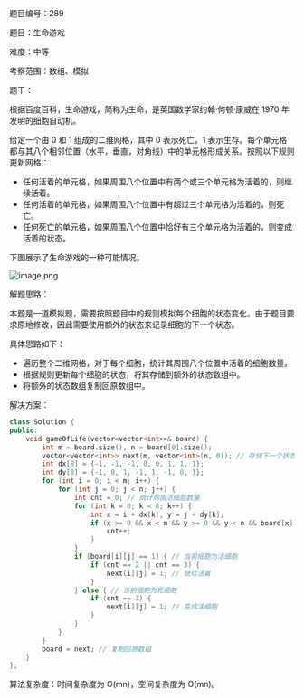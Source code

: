 题目编号：289

题目：生命游戏

难度：中等

考察范围：数组、模拟

题干：

根据百度百科，生命游戏，简称为生命，是英国数学家约翰·何顿·康威在 1970 年发明的细胞自动机。

给定一个由 0 和 1 组成的二维网格，其中 0 表示死亡，1 表示生存。每个单元格都与其八个相邻位置（水平，垂直，对角线）中的单元格形成关系。按照以下规则更新网格：

- 任何活着的单元格，如果周围八个位置中有两个或三个单元格为活着的，则继续活着。
- 任何活着的单元格，如果周围八个位置中有超过三个单元格为活着的，则死亡。
- 任何死亡的单元格，如果周围八个位置中恰好有三个单元格为活着的，则变成活着的状态。

下图展示了生命游戏的一种可能情况。

![image.png](https://pic.leetcode-cn.com/1629974216-WhzJZJ-image.png)

解题思路：

本题是一道模拟题，需要按照题目中的规则模拟每个细胞的状态变化。由于题目要求原地修改，因此需要使用额外的状态来记录细胞的下一个状态。

具体思路如下：

- 遍历整个二维网格，对于每个细胞，统计其周围八个位置中活着的细胞数量。
- 根据规则更新每个细胞的状态，将其存储到额外的状态数组中。
- 将额外的状态数组复制回原数组中。

解决方案：

```cpp
class Solution {
public:
    void gameOfLife(vector<vector<int>>& board) {
        int m = board.size(), n = board[0].size();
        vector<vector<int>> next(m, vector<int>(n, 0)); // 存储下一个状态
        int dx[8] = {-1, -1, -1, 0, 0, 1, 1, 1};
        int dy[8] = {-1, 0, 1, -1, 1, -1, 0, 1};
        for (int i = 0; i < m; i++) {
            for (int j = 0; j < n; j++) {
                int cnt = 0; // 统计周围活细胞数量
                for (int k = 0; k < 8; k++) {
                    int x = i + dx[k], y = j + dy[k];
                    if (x >= 0 && x < m && y >= 0 && y < n && board[x][y] == 1) {
                        cnt++;
                    }
                }
                if (board[i][j] == 1) { // 当前细胞为活细胞
                    if (cnt == 2 || cnt == 3) {
                        next[i][j] = 1; // 继续活着
                    }
                } else { // 当前细胞为死细胞
                    if (cnt == 3) {
                        next[i][j] = 1; // 变成活细胞
                    }
                }
            }
        }
        board = next; // 复制回原数组
    }
};
```

算法复杂度：时间复杂度为 O(mn)，空间复杂度为 O(mn)。
